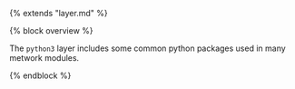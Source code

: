 {% extends "layer.md" %}

{% block overview %}

The `python3` layer includes some common python packages used in many metwork modules.

{% endblock %}
